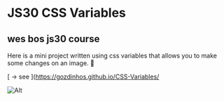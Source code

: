 # JS30 CSS Variables

## wes bos js30 course

Here is a mini project written using css variables that allows you to make some changes on an image. :orange_heart:

[ -> see ](https://gozdinhos.github.io/CSS-Variables/

![Alt](/css-var.png 'screenshot')
